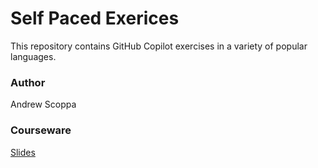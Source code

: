 # Self Paced Exerices

This repository contains GitHub Copilot exercises in a variety of popular languages.

### Author
Andrew Scoppa

### Courseware

[Slides](https://github.com/Atmosera-CoPilot-Dev/self-paced/blob/main/en-v2-github-copilot-developer.pdf)







